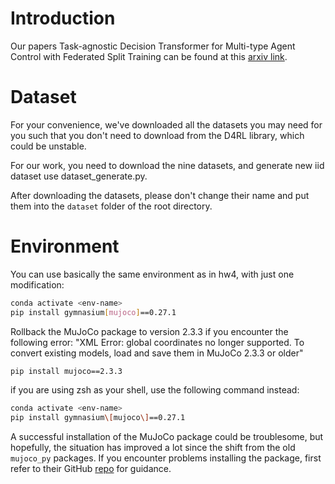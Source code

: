 # Introduction
Our papers Task-agnostic Decision Transformer for Multi-type Agent Control with Federated Split Training can be found at this [arxiv link](http://arxiv.org/abs/2405.13445).

# Dataset
For your convenience, we've downloaded all the datasets you may need for you such that you don't need to download from the D4RL library, which could be unstable.

For our work, you need to download the nine datasets, and generate new iid dataset use dataset_generate.py.

After downloading the datasets, please don't change their name and put them into the `dataset` folder of the root directory.
# Environment
You can use basically the same environment as in hw4, with just one modification:

```bash
conda activate <env-name>
pip install gymnasium[mujoco]==0.27.1
```
Rollback the MuJoCo package to version 2.3.3 if you encounter the following error:
"XML Error: global coordinates no longer supported. To convert existing models, load and save them in MuJoCo 2.3.3 or older"
```bash
pip install mujoco==2.3.3
```

if you are using zsh as your shell, use the following command instead:

```zsh
conda activate <env-name>
pip install gymnasium\[mujoco\]==0.27.1
```

A successful installation of the MuJoCo package could be troublesome, but hopefully, the situation has improved a lot since the shift from the old `mujoco_py` packages. If you encounter problems installing the package, first refer to their GitHub [repo](https://github.com/deepmind/mujoco) for guidance.
